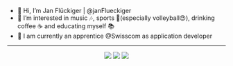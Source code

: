 - 👋 Hi, I’m Jan Flückiger | @janFlueckiger
- 👀 I’m interested in music 🎶, sports 🏐(especially volleyball😍), drinking coffee ☕ and educating myself 📚
- 🌱 I am currently an apprentice @Swisscom as application developer

<hr>

<div align="center">
<p>
  <img src="https://github-readme-stats.vercel.app/api?username=janFlueckiger&show_icons=true&locale=en&theme=tokyonight&hide_rank=true"/>
  <img src="https://github-readme-streak-stats.herokuapp.com/?user=janFlueckiger&&theme=tokyonight"/>
  <img src="https://github-readme-stats.vercel.app/api/top-langs?username=janFlueckiger&show_icons=true&locale=en&layout=pie&theme=tokyonight"/>
</p>
</div>
<!---
janFlueckiger/janFlueckiger is a ✨ special ✨ repository because its `README.md` (this file) appears on your GitHub profile.
You can click the Preview link to take a look at your changes.
--->
